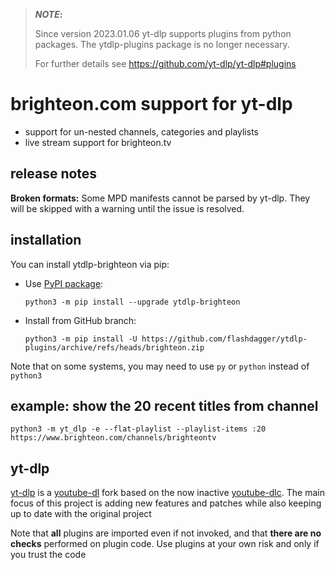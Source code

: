 > **_NOTE_:**  
> 
> Since version 2023.01.06 yt-dlp supports plugins from python packages.
> The ytdlp-plugins package is no longer necessary.
> 
> For further details see https://github.com/yt-dlp/yt-dlp#plugins

# brighteon.com support for yt-dlp

* support for un-nested channels, categories and playlists
* live stream support for brighteon.tv

## release notes

**Broken formats:** Some MPD manifests cannot be parsed by yt-dlp. They will be
skipped with a warning until the issue is resolved.

## installation

You can install ytdlp-brighteon via pip:

* Use [PyPI package](https://pypi.org/project/yt-dlp):

  `python3 -m pip install --upgrade ytdlp-brighteon`
* Install from GitHub branch:

  `python3 -m pip install -U https://github.com/flashdagger/ytdlp-plugins/archive/refs/heads/brighteon.zip`

Note that on some systems, you may need to use `py` or `python` instead of `python3`

## example: show the 20 recent titles from channel

`python3 -m yt_dlp -e --flat-playlist --playlist-items :20 https://www.brighteon.com/channels/brighteontv`

## yt-dlp

[yt-dlp](https://github.com/yt-dlp/yt-dlp) is a [youtube-dl](https://github.com/ytdl-org/youtube-dl) fork based on the now
inactive [youtube-dlc](https://github.com/blackjack4494/yt-dlc). The main focus of this project is adding new features
and patches while also keeping up to date with the original project

Note that **all** plugins are imported even if not invoked, and that **there are no checks** performed on plugin code.
Use plugins at your own risk and only if you trust the code

